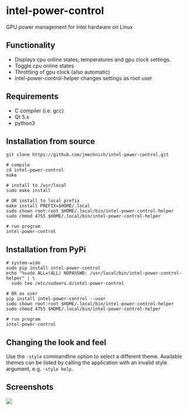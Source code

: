 # intel-power-control

GPU power management for Intel hardware on Linux

## Functionality
- Displays cpu online states, temperatures and gpu clock settings.
- Toggle cpu online states
- Throttling of gpu clock (also automatic)
- intel-power-control-helper changes settings as root user

## Requirements
- C compiler (i.e. gcc)
- Qt 5.x
- python3

## Installation from source

```
git clone https://github.com/jmechnich/intel-power-control.git
    
# compile
cd intel-power-control
make

# install to /usr/local
sudo make install

# OR install to local prefix
make install PREFIX=$HOME/.local
sudo chown root:root $HOME/.local/bin/intel-power-control-helper
sudo chmod 4755 $HOME/.local/bin/intel-power-control-helper

# run program
intel-power-control
```

## Installation from PyPi

```
# system-wide
sudo pip install intel-power-control
echo "%sudo ALL=(ALL) NOPASSWD: /usr/local/bin/intel-power-control-helper" | \
  sudo tee /etc/sudoers.d/intel-power-control

# OR as user
pip install intel-power-control --user
sudo chown root:root $HOME/.local/bin/intel-power-control-helper
sudo chmod 4755 $HOME/.local/bin/intel-power-control-helper

# run program
intel-power-control
```

## Changing the look and feel

Use the `-style` commandline option to select a different
theme. Available themes can be listed by calling the application with
an invalid style argument, e.g. `-style help`.

## Screenshots

![](https://raw.github.com/jmechnich/intel-power-control/master/screens/screen.png)
